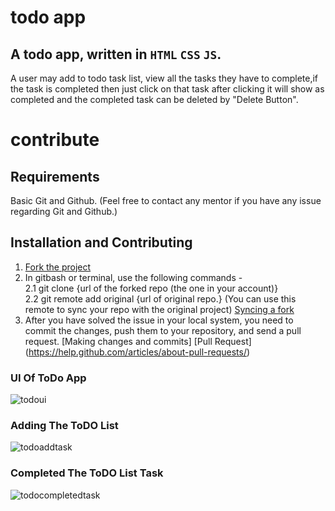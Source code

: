 # todo app

## A todo app, written in `HTML` `CSS` `JS`.

A user may add to todo task list, view all  the tasks they have to complete,if the task is completed then just click on that task after clicking it will show as completed and the completed task can be deleted by "Delete  Button".

# contribute
## Requirements
Basic Git and Github. (Feel free to contact any mentor if you have any issue regarding Git and Github.)

## Installation and Contributing

1. [Fork the project](https://github.com/SahuSumanta/LGMVIP---1.git)
2. In gitbash or terminal, use the following commands - <br>
   2.1 git clone {url of the forked repo (the one in your account)} <br>
   2.2 git remote add original {url of original repo.}
       (You can use this remote to sync your repo with the original project) [Syncing a fork](https://help.github.com/articles/syncing-a-fork/)
3. After you have solved the issue in your local system, you need to commit the changes, push them to your repository,
   and send a pull request.
   [Making changes and commits]
   [Pull Request] (https://help.github.com/articles/about-pull-requests/)
   
   

### UI Of ToDo App


![todoui](https://user-images.githubusercontent.com/47220251/156968819-89314914-16b0-4ec6-8f79-c7e1abdb9c6a.png)


### Adding The ToDO List

![todoaddtask](https://user-images.githubusercontent.com/47220251/156968927-c73c5c97-dc76-4952-864d-dc43d24e84b0.png)



### Completed The ToDO List Task


![todocompletedtask](https://user-images.githubusercontent.com/47220251/156968883-a5505a5f-1a2c-4456-b5a2-06f680a302f2.png)
